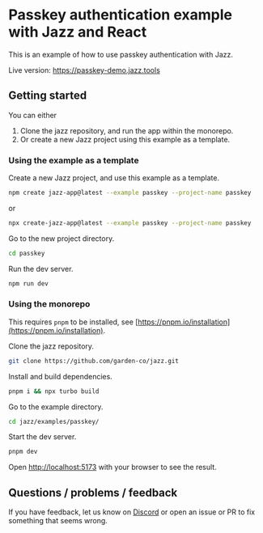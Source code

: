 # Passkey authentication example with Jazz and React

This is an example of how to use passkey authentication with Jazz.

Live version: https://passkey-demo.jazz.tools

## Getting started

You can either
1. Clone the jazz repository, and run the app within the monorepo.
2. Or create a new Jazz project using this example as a template.


### Using the example as a template

Create a new Jazz project, and use this example as a template.
```bash
npm create jazz-app@latest --example passkey --project-name passkey
```
or
```bash
npx create-jazz-app@latest --example passkey --project-name passkey
```

Go to the new project directory.
```bash
cd passkey
```

Run the dev server.
```bash
npm run dev
```

### Using the monorepo

This requires `pnpm` to be installed, see [https://pnpm.io/installation](https://pnpm.io/installation).

Clone the jazz repository.
```bash
git clone https://github.com/garden-co/jazz.git
```

Install and build dependencies.
```bash
pnpm i && npx turbo build
```

Go to the example directory.
```bash
cd jazz/examples/passkey/
```

Start the dev server.
```bash
pnpm dev
```

Open [http://localhost:5173](http://localhost:5173) with your browser to see the result.
## Questions / problems / feedback

If you have feedback, let us know on [Discord](https://discord.gg/utDMjHYg42) or open an issue or PR to fix something that seems wrong.

